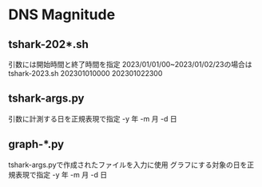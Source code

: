 # DNS Magnitude

## tshark-202*.sh
引数には開始時間と終了時間を指定
2023/01/01/00~2023/01/02/23の場合は
tshark-2023.sh 202301010000 202301022300

## tshark-args.py
引数に計測する日を正規表現で指定
-y 年
-m 月
-d 日

## graph-*.py
tshark-args.pyで作成されたファイルを入力に使用
グラフにする対象の日を正規表現で指定
-y 年
-m 月
-d 日